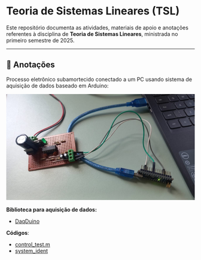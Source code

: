 # Teoria de Sistemas Lineares (TSL)

Este repositório documenta as atividades, materiais de apoio e anotações referentes à disciplina de **Teoria de Sistemas Lineares**, ministrada no primeiro semestre de 2025.

---

## 📝 Anotações

Processo eletrônico subamortecido conectado a um PC usando sistema de aquisição de dados
baseado em Arduino:

![alt text](imgs/planta1.jpg)

**Biblioteca para aquisição de dados:**
- [DaqDuino](https://www.mathworks.com/matlabcentral/fileexchange/50784-daqduino)

**Códigos**:
 - [control_test.m](https://www.dropbox.com/scl/fo/jfhxgk939bcj9j1bv7h46/AGaA1JxgWRbU2PpQXD6CEw4/Aulas/Aula02e03e04e05e06?preview=control_test.m&rlkey=cxq7xpizvo950ml8dhoqop8m8&st=tdgjartd&dl=0)
- [system_ident](https://www.dropbox.com/scl/fo/jfhxgk939bcj9j1bv7h46/AGaA1JxgWRbU2PpQXD6CEw4/Aulas/Aula02e03e04e05e06?preview=system_ident.m&rlkey=cxq7xpizvo950ml8dhoqop8m8&st=1k9a5ppn&dl=0)